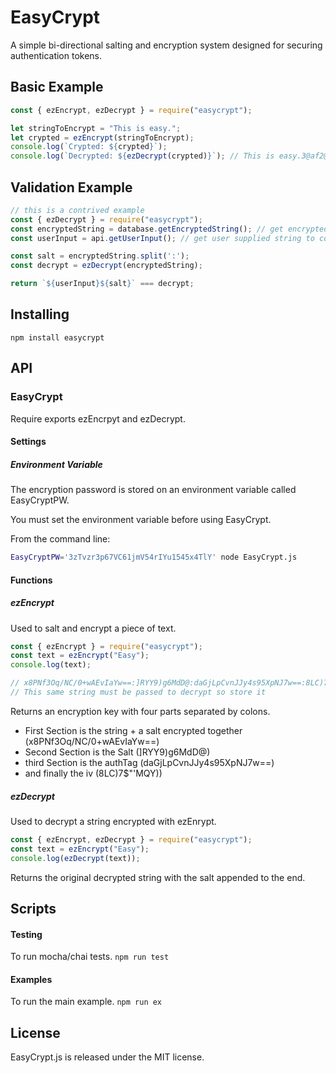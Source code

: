# EasyCrypt
A simple bi-directional salting and encryption system designed for securing authentication tokens.

## Basic Example
```javascript
const { ezEncrypt, ezDecrypt } = require("easycrypt");

let stringToEncrypt = "This is easy.";
let crypted = ezEncrypt(stringToEncrypt);
console.log(`Crypted: ${crypted}`);
console.log(`Decrypted: ${ezDecrypt(crypted)}`); // This is easy.3@af2@F#Sd
```

## Validation Example
```javascript
// this is a contrived example
const { ezDecrypt } = require("easycrypt");
const encryptedString = database.getEncryptedString(); // get encrypted string
const userInput = api.getUserInput(); // get user supplied string to compare to

const salt = encryptedString.split(':');
const decrypt = ezDecrypt(encryptedString);

return `${userInput}${salt}` === decrypt;
```

## Installing
`npm install easycrypt`

## API

### EasyCrypt
Require exports ezEncrpyt and ezDecrypt.

#### Settings

##### Environment Variable
The encryption password is stored on an environment variable called EasyCryptPW.

You must set the environment variable before using EasyCrypt.

From the command line:

```bash
EasyCryptPW='3zTvzr3p67VC61jmV54rIYu1545x4TlY' node EasyCrypt.js 
```

#### Functions

##### ezEncrypt

Used to salt and encrypt a piece of text.
```javascript
const { ezEncrypt } = require("easycrypt");
const text = ezEncrypt("Easy");
console.log(text);

// x8PNf3Oq/NC/0+wAEvIaYw==:]RYY9)g6MdD@:daGjLpCvnJJy4s95XpNJ7w==:8LC)7$"'MQY)
// This same string must be passed to decrypt so store it
```
Returns an encryption key with four parts separated by colons.
- First Section is the string + a salt encrypted together (x8PNf3Oq/NC/0+wAEvIaYw==)
- Second Section is the Salt (]RYY9)g6MdD@)
- third Section is the authTag (daGjLpCvnJJy4s95XpNJ7w==)
- and finally the iv (8LC)7$"'MQY))

##### ezDecrypt

Used to decrypt a string encrypted with ezEnrypt.
```javascript
const { ezEncrypt, ezDecrypt } = require("easycrypt");
const text = ezEncrypt("Easy");
console.log(ezDecrypt(text));
```
Returns the original decrypted string with the salt appended to the end.

## Scripts

#### Testing
To run mocha/chai tests.
`npm run test`

#### Examples
To run the main example.
`npm run ex`

## License
EasyCrypt.js is released under the MIT license.
